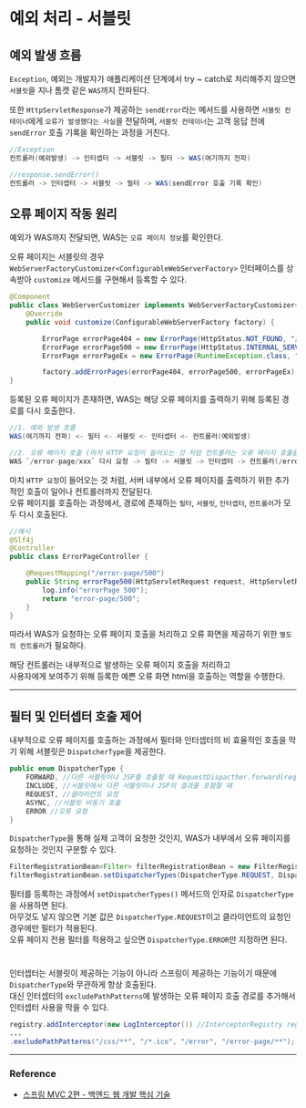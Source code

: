 # 예외 처리 - 서블릿

## 예외 발생 흐름

`Exception`, 예외는 개발자가 애플리케이션 단계에서 try ~ catch로 처리해주지 않으면 `서블릿`을 지나 톰캣 같은 `WAS`까지 전파된다.  
  
또한 `HttpServletResponse`가 제공하는 `sendError`라는 메서드를 사용하면 `서블릿 컨테이너`에게 `오류가 발생했다는 사실`을 전달하며, 
`서블릿 컨테이너`는 고객 응답 전에 `sendError` 호출 기록을 확인하는 과정을 거친다.

```java
//Exception
컨트롤러(예외발생) -> 인터셉터 -> 서블릿 -> 필터 -> WAS(여기까지 전파)

//response.sendError()
컨트롤러 -> 인터셉터 -> 서블릿 -> 필터 -> WAS(sendError 호출 기록 확인) 
```

## 오류 페이지 작동 원리

예외가 WAS까지 전달되면, WAS는 `오류 페이지 정보`를 확인한다.  

오류 페이지는 서블릿의 경우 `WebServerFactoryCustomizer<ConfigurableWebServerFactory>` 인터페이스를 상속받아 
`customize` 메서드를 구현해서 등록할 수 있다.

```java
@Component
public class WebServerCustomizer implements WebServerFactoryCustomizer<ConfigurableWebServerFactory> {
    @Override
    public void customize(ConfigurableWebServerFactory factory) {

        ErrorPage errorPage404 = new ErrorPage(HttpStatus.NOT_FOUND, "/error-page/404");
        ErrorPage errorPage500 = new ErrorPage(HttpStatus.INTERNAL_SERVER_ERROR, "/error-page/500");
        ErrorPage errorPageEx = new ErrorPage(RuntimeException.class, "/error-page/500");

        factory.addErrorPages(errorPage404, errorPage500, errorPageEx);
}
```

등록된 오류 페이지가 존재하면, WAS는 해당 오류 페이지를 출력하기 위해 등록된 경로를 다시 호출한다.  

```java
//1. 예외 발생 흐름
WAS(여기까지 전파) <- 필터 <- 서블릿 <- 인터셉터 <- 컨트롤러(예외발생)

//2. 오류 페이지 호출 (마치 HTTP 요청이 들어오는 것 처럼 컨트롤러는 오류 페이지 호출을 내부적으로 전달받게 된다.)
WAS `/error-page/xxx` 다시 요청 -> 필터 -> 서블릿 -> 인터셉터 -> 컨트롤러(/error-page/xxx) -> View
```

마치 `HTTP 요청`이 들어오는 것 처럼, 서버 내부에서 오류 페이지를 출력하기 위한 추가적인 호출이 일어나 컨트롤러까지 전달된다.  
오류 페이지를 호출하는 과정에서, 경로에 존재하는 `필터`, `서블릿`, `인터셉터`, `컨트롤러`가 모두 다시 호출된다.  

```java
//예시
@Slf4j
@Controller
public class ErrorPageController {

    @RequestMapping("/error-page/500")
    public String errorPage500(HttpServletRequest request, HttpServletResponse response) {
        log.info("errorPage 500");
        return "error-page/500";
    }
}
```

따라서 WAS가 요청하는 오류 페이지 호출을 처리하고 오류 화면을 제공하기 위한 `별도의 컨트롤러`가 필요하다.  
  
해당 컨트롤러는 내부적으로 발생하는 오류 페이지 호출을 처리하고  
사용자에게 보여주기 위해 등록한 예쁜 오류 화면 html을 호출하는 역할을 수행한다.

---

## 필터 및 인터셉터 호출 제어

내부적으로 오류 페이지를 호출하는 과정에서 필터와 인터셉터의 비 효율적인 호출을 막기 위해 서블릿은 `DispatcherType`을 제공한다.

```java
public enum DispatcherType {
    FORWARD, //다른 서블릿이나 JSP를 호출할 때 RequestDispacther.forward(request, response)
    INCLUDE, //서블릿에서 다른 서블릿이나 JSP의 결과를 포함할 때
    REQUEST, //클라이언트 요청
    ASYNC, //서블릿 비동기 호출
    ERROR //오류 요청
}
```

`DispatcherType`을 통해 실제 고객이 요청한 것인지, WAS가 내부에서 오류 페이지를 요청하는 것인지 구분할 수 있다.  
  
```java
FilterRegistrationBean<Filter> filterRegistrationBean = new FilterRegistrationBean<>();
filterRegistrationBean.setDispatcherTypes(DispatcherType.REQUEST, DispatcherType.ERROR);
```

필터를 등록하는 과정에서 `setDispatcherTypes()` 메서드의 인자로 `DispatcherType`을 사용하면 된다.  
아무것도 넣지 않으면 기본 값은 `DispatcherType.REQUEST`이고 클라이언트의 요청인 경우에만 필터가 적용된다.  
오류 페이지 전용 필터를 적용하고 싶으면 `DispatcherType.ERROR`만 지정하면 된다.

#

인터셉터는 서블릿이 제공하는 기능이 아니라 스프링이 제공하는 기능이기 때문에 `DispatcherType`와 무관하게 항상 호출된다.  
대신 인터셉터의 `excludePathPatterns`에 발생하는 오류 페이지 호출 경로를 추가해서 인터셉터 사용을 막을 수 있다.

```java
registry.addInterceptor(new LogInterceptor()) //InterceptorRegistry registry
...
.excludePathPatterns("/css/**", "/*.ico", "/error", "/error-page/**"); //오류 페이지 경로
```

---

### Reference
- [스프링 MVC 2편 - 백엔드 웹 개발 핵심 기술](https://www.inflearn.com/course/%EC%8A%A4%ED%94%84%EB%A7%81-mvc-2/dashboard)
